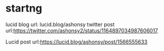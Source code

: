 # startng
lucid blog url: lucid.blog/ashonsy
twitter post url:https://twitter.com/ashonsy2/status/1164897034987606017

Lucid post url:https://lucid.blog/ashonsy/post/1566555633 
